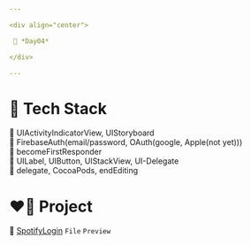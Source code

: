 ```yaml
---

<div align="center">

 💚 *Day04*

</div>

---
```


# 🤖 Tech Stack
🍏 UIActivityIndicatorView, UIStoryboard  
🍏 FirebaseAuth(email/password, OAuth(google, Apple(not yet)))  
🍏 becomeFirstResponder  
🍎 UILabel, UIButton, UIStackView, UI-Delegate  
🍎 delegate, CocoaPods, endEditing  

# ❤️‍🔥 Project
📂 [SpotifyLogin](https://github.com/DCherish/iOS_N_Swift/tree/main/Day04/SpotifyLogin) `File` `Preview`  